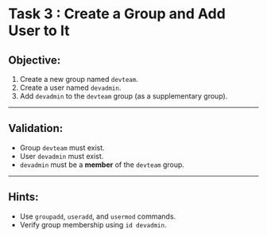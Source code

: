 #  Task 3 : Create a Group and Add User to It

##  Objective:
1. Create a new group named `devteam`.
2. Create a user named `devadmin`.
3. Add `devadmin` to the `devteam` group (as a supplementary group).

---

##  Validation:
- Group `devteam` must exist.
- User `devadmin` must exist.
- `devadmin` must be a **member** of the `devteam` group.

---

##  Hints:
- Use `groupadd`, `useradd`, and `usermod` commands.
- Verify group membership using `id devadmin`.

